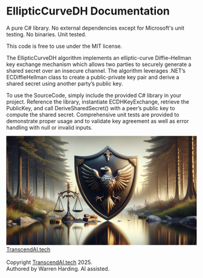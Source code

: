 # EllipticCurveDH Documentation

A pure C# library. No external dependencies except for Microsoft's unit testing. No binaries. Unit tested.

This code is free to use under the MIT license.

The EllipticCurveDH algorithm implements an elliptic-curve Diffie–Hellman key exchange mechanism which allows two parties to securely generate a shared secret over an insecure channel. The algorithm leverages .NET’s ECDiffieHellman class to create a public-private key pair and derive a shared secret using another party’s public key.

To use the SourceCode, simply include the provided C# library in your project. Reference the library, instantiate ECDHKeyExchange, retrieve the PublicKey, and call DeriveSharedSecret() with a peer’s public key to compute the shared secret. Comprehensive unit tests are provided to demonstrate proper usage and to validate key agreement as well as error handling with null or invalid inputs.

![AI Image](aiimage.jpg)
[TranscendAI.tech](https://TranscendAI.tech)<br>
<br>
Copyright [TranscendAI.tech](https://TranscendAI.tech) 2025.</br>
Authored by Warren Harding. AI assisted.</br>